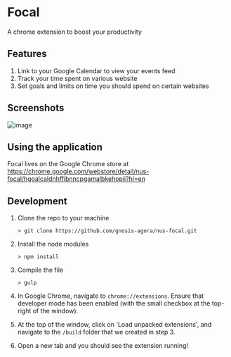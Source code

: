 # Focal
A chrome extension to boost your productivity

## Features
1. Link to your Google Calendar to view your events feed
2. Track your time spent on various website
3. Set goals and limits on time you should spend on certain websites

## Screenshots
![image](https://user-images.githubusercontent.com/18271085/34451753-55db8ed0-ed6b-11e7-9827-f37bc2483243.png)

## Using the application
Focal lives on the Google Chrome store at https://chrome.google.com/webstore/detail/nus-focal/hgoalcaldnhffibnncpgamalbkehopii?hl=en

## Development
1. Clone the repo to your machine

   `> git clone https://github.com/gnosis-agora/nus-focal.git`

2. Install the node modules

   `> npm install`

3. Compile the file

   `> gulp`

4. In Google Chrome, navigate to `chrome://extensions`. Ensure that developer mode has been enabled (with the small checkbox at the top-right of the window).

5. At the top of the window, click on 'Load unpacked extensions', and navigate to the `/build` folder that we created in step 3.

6. Open a new tab and you should see the extension running!

